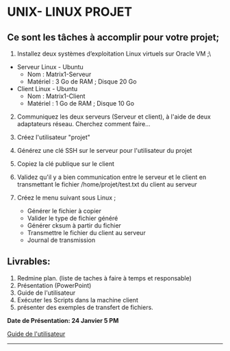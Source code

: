 

# UNIX- LINUX PROJET

## Ce sont les tâches à accomplir pour votre projet;

1. Installez deux systèmes d’exploitation Linux virtuels sur Oracle VM ;\

  - Serveur Linux - Ubuntu
    * Nom : Matrix1-Serveur
    * Matériel : 3 Go de RAM ; Disque 20 Go
  - Client Linux - Ubuntu
    * Nom : Matrix1-Client
    * Matériel : 1 Go de RAM ; Disque 10 Go

2. Communiquez les deux serveurs (Serveur et client), à l'aide de deux adaptateurs réseau. Cherchez comment faire...

3. Créez l'utilisateur "projet"

4. Générez une clé SSH sur le serveur pour l'utilisateur du projet

5. Copiez la clé publique sur le client

6. Validez qu'il y a bien communication entre le serveur et le client en transmettant le fichier /home/projet/test.txt du client au serveur

7. Créez le menu suivant sous Linux ;
   
    * Générer le fichier à copier
    * Valider le type de fichier généré
    * Générer cksum à partir du fichier
    * Transmettre le fichier du client au serveur
    * Journal de transmission


## Livrables:

1.  Redmine plan. (liste de taches à faire à temps et responsable) 
2.  Présentation (PowerPoint)
3.  Guide de l'utilisateur
4.  Exécuter les Scripts dans la machine client
5.  présenter des exemples de transfert de fichiers.

**Date de Présentation: 24 Janvier   5 PM**

[Guide de l'utilisateur](https://github.com/brunosantanaa/projet_matrix_ssh/tree/bruno/Guide)



***
